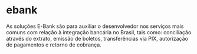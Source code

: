 # ebank
As soluções E-Bank são para auxiliar o desenvolvedor nos serviços mais comuns com relação à integração bancária no Brasil, tais como: conciliação através do extrato, emissão de boletos, transferências via PIX, autorização de pagamentos e retorno de cobrança.
